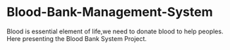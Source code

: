 # Blood-Bank-Management-System
Blood is essential element of  life,we need to donate blood to help peoples. Here presenting the Blood Bank System Project.
